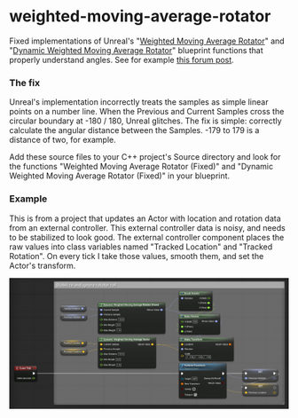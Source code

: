 # weighted-moving-average-rotator
Fixed implementations of Unreal's "[Weighted Moving Average Rotator](https://docs.unrealengine.com/4.27/en-US/BlueprintAPI/Math/Smoothing/WeightedMovingAverageRotator/)" and "[Dynamic Weighted Moving Average Rotator](https://docs.unrealengine.com/4.27/en-US/BlueprintAPI/Math/Smoothing/DynamicWeightedMovingAverageRota-/)" blueprint functions that properly understand angles. See for example [this forum post](https://forums.unrealengine.com/t/problems-with-weighted-moving-average-rotator/481949).

### The fix
Unreal's implementation incorrectly treats the samples as simple linear points on a number line. When the Previous and Current Samples cross the circular boundary at -180 / 180, Unreal glitches. The fix is simple: correctly calculate the angular distance between the Samples. -179 to 179 is a distance of two, for example.

Add these source files to your C++ project's Source directory and look for the functions "Weighted Moving Average Rotator (Fixed)" and "Dynamic Weighted Moving Average Rotator (Fixed)" in your blueprint.

### Example
This is from a project that updates an Actor with location and rotation data from an external controller. This external controller data is noisy, and needs to be stabilized to look good. The external controller component places the raw values into class variables named "Tracked Location" and "Tracked Rotation". On every tick I take those values, smooth them, and set the Actor's transform.

![Example Usage](usage.png)
